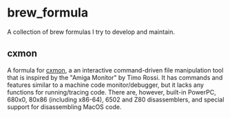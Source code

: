 # brew_formula
A collection of brew formulas I try to develop and maintain.


## cxmon
A formula for [cxmon](http://cxmon.cebix.net/), a an interactive
command-driven file manipulation tool that is inspired by the "Amiga
Monitor" by Timo Rossi. It has commands and features similar to a
machine code monitor/debugger, but it lacks any functions for
running/tracing code. There are, however, built-in PowerPC, 680x0, 80x86
(including x86-64), 6502 and Z80 disassemblers, and special support for
disassembling MacOS code.
